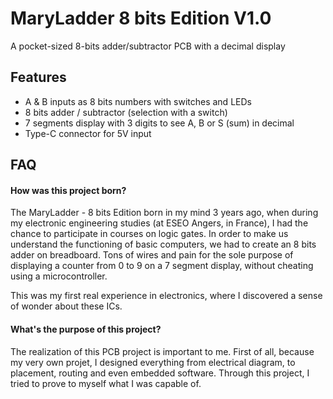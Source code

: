# MaryLadder 8 bits Edition V1.0

A pocket-sized 8-bits adder/subtractor PCB with a decimal display


## Features

- A & B inputs as 8 bits numbers with switches and LEDs
- 8 bits adder / subtractor (selection with a switch)
- 7 segments display with 3 digits to see A, B or S (sum) in decimal
- Type-C connector for 5V input


## FAQ

####  How was this project born?

The MaryLadder - 8 bits Edition born in my mind 3 years ago,
when during my electronic engineering studies (at ESEO Angers, in France), 
I had the chance to participate in courses on logic gates. In order to 
make us understand the functioning of basic computers, we had to create
an 8 bits adder on breadboard. Tons of wires and pain for the sole purpose
of displaying a counter from 0 to 9 on a 7 segment display, without cheating
using a microcontroller.

This was my first real experience in electronics, where I discovered a sense of
wonder about these ICs.   

#### What's the purpose of this project?

The realization of this PCB project is important to me.
First of all, because my very own projet, I designed everything from electrical
diagram, to placement, routing and even embedded software.
Through this project, I tried to prove to myself what I was capable of. 
